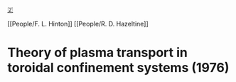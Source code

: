 [🇿](zotero://select/groups/5630717/items/ZZSLT8UT)

[[People/F. L. Hinton]] [[People/R. D. Hazeltine]] 
# Theory of plasma transport in toroidal confinement systems (1976)

